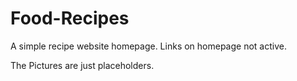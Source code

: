 # Food-Recipes
A simple recipe website homepage. Links on homepage not active.

The Pictures are just placeholders.

